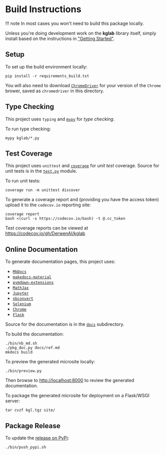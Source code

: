 # Build Instructions

!!! note
    In most cases you won't need to build this package locally.

Unless you're doing development work on the **kglab** library itself,
simply install based on the instructions in
["Getting Started"](https://derwen.ai/docs/kgl/start/).


## Setup

To set up the build environment locally:
```
pip install -r requirements_build.txt
```

You will also need to download
[`ChromeDriver`](https://chromedriver.chromium.org/downloads) 
for your version of the `Chrome` brower, saved as `chromedriver` in this directory.


## Type Checking

This project uses `typing` and [`mypy`](https://mypy.readthedocs.io/)
for *type checking*.

To run type checking:
```
mypy kglab/*.py
```


## Test Coverage

This project uses `unittest` and 
[`coverage`](https://coverage.readthedocs.io/)
for *unit test* coverage. 
Source for unit tests is in the 
[`test.py`](https://github.com/DerwenAI/kglab/blob/main/test.py)
module.

To run unit tests:
```
coverage run -m unittest discover
```

To generate a coverage report and (providing you have the access
token) upload it to the `codecov.io` reporting site:
```
coverage report
bash <(curl -s https://codecov.io/bash) -t @.cc_token
```

Test coverage reports can be viewed at
<https://codecov.io/gh/DerwenAI/kglab>


## Online Documentation

To generate documentation pages, this project uses:

  * [`MkDocs`](https://www.mkdocs.org/)
  * [`makedocs-material`](https://squidfunk.github.io/mkdocs-material/)
  * [`pymdown-extensions`](https://facelessuser.github.io/pymdown-extensions/)
  * [`MathJax`](https://www.mathjax.org/)
  * [`Jupyter`](https://jupyter.org/install)
  * [`nbconvert`](https://nbconvert.readthedocs.io/)
  * [`Selenium`](https://selenium-python.readthedocs.io/)
  * [`Chrome`](https://www.google.com/chrome/)
  * [`Flask`](https://flask.palletsprojects.com/)

Source for the documentation is in the 
[`docs`](https://github.com/DerwenAI/kglab/tree/main/docs)
subdirectory.

To build the documentation:
```
./bin/nb_md.sh
./pkg_doc.py docs/ref.md
mkdocs build
```

To preview the generated microsite locally:
```
./bin/preview.py
```

Then browse to <http://localhost:8000> to review the generated
documentation.

To package the generated microsite for deployment on a
Flask/WSGI server:
```
tar cvzf kgl.tgz site/
```


## Package Release

To update the [release on PyPi](https://pypi.org/project/kglab/):
```
./bin/push_pypi.sh
```
